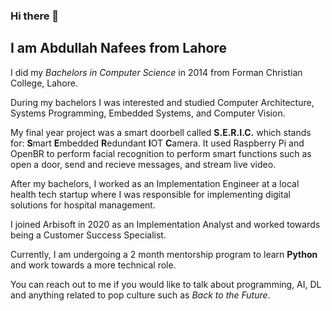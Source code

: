 ### Hi there 👋

## I am Abdullah Nafees from Lahore

I did my *Bachelors in Computer Science* in 2014 from Forman Christian College, Lahore. 

During my bachelors I was interested and studied Computer Architecture, Systems Programming, Embedded Systems, and Computer Vision.

My final year project was a smart doorbell called **S.E.R.I.C.** which stands for:
**S**mart
**E**mbedded
**R**edundant
**I**OT
**C**amera. It used Raspberry Pi and OpenBR to perform facial recognition to perform smart functions such as open a door, send and recieve messages, and stream live video.

After my bachelors, I worked as an Implementation Engineer at a local health tech startup where I was responsible for implementing digital solutions for hospital management.

I joined Arbisoft in 2020 as an Implementation Analyst and worked towards being a Customer Success Specialist. 

Currently, I am undergoing a 2 month mentorship program to learn **Python** and work towards a more technical role.

You can reach out to me if you would like to talk about programming, AI, DL and anything related to pop culture such as _Back to the Future_.
